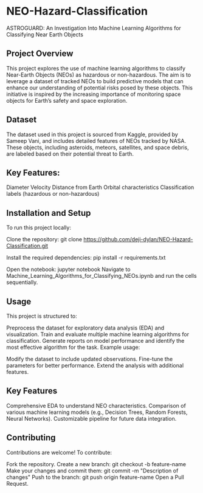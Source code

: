 # NEO-Hazard-Classification
ASTROGUARD: An Investigation Into Machine Learning Algorithms for Classifying Near Earth Objects

## Project Overview

This project explores the use of machine learning algorithms to classify Near-Earth Objects (NEOs) as hazardous or non-hazardous. The aim is to leverage a dataset of tracked NEOs to build predictive models that can enhance our understanding of potential risks posed by these objects. This initiative is inspired by the increasing importance of monitoring space objects for Earth’s safety and space exploration.

## Dataset

The dataset used in this project is sourced from Kaggle, provided by Sameep Vani, and includes detailed features of NEOs tracked by NASA. These objects, including asteroids, meteors, satellites, and space debris, are labeled based on their potential threat to Earth.

## Key Features:
Diameter
Velocity
Distance from Earth
Orbital characteristics
Classification labels (hazardous or non-hazardous)

## Installation and Setup

To run this project locally:

Clone the repository:
git clone https://github.com/deji-dylan/NEO-Hazard-Classification.git

Install the required dependencies:
pip install -r requirements.txt

Open the notebook:
jupyter notebook
Navigate to Machine_Learning_Algorithms_for_Classifying_NEOs.ipynb and run the cells sequentially.

## Usage

This project is structured to:

Preprocess the dataset for exploratory data analysis (EDA) and visualization.
Train and evaluate multiple machine learning algorithms for classification.
Generate reports on model performance and identify the most effective algorithm for the task.
Example usage:

Modify the dataset to include updated observations.
Fine-tune the parameters for better performance.
Extend the analysis with additional features.

## Key Features

Comprehensive EDA to understand NEO characteristics.
Comparison of various machine learning models (e.g., Decision Trees, Random Forests, Neural Networks).
Customizable pipeline for future data integration.

## Contributing

Contributions are welcome! To contribute:

Fork the repository.
Create a new branch:
git checkout -b feature-name
Make your changes and commit them:
git commit -m "Description of changes"
Push to the branch:
git push origin feature-name
Open a Pull Request.
